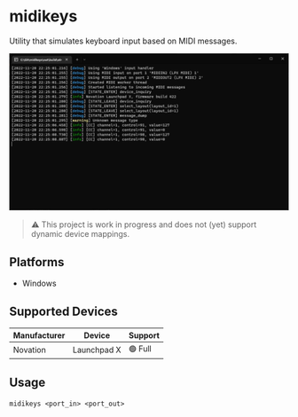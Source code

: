﻿# midikeys

Utility that simulates keyboard input based on MIDI messages.

![Screenshot](docs/images/screenshot.jpg)

> ⚠️ This project is work in progress and does not (yet) support dynamic device mappings.

## Platforms

- Windows

## Supported Devices

| Manufacturer | Device | Support |
| --- | --- | --- |
| Novation | Launchpad X | 🟢 Full |

## Usage

```psh
midikeys <port_in> <port_out>
```
